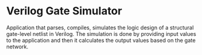 # Verilog Gate Simulator
Application that parses, compiles, simulates the logic design of a structural gate-level netlist in Verilog. The simulation is done by providing input values to the application and then it calculates the output values based on the gate network.
